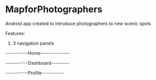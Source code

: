# MapforPhotographers
Android app created to introduce photographers to new scenic spots

Features:

1. 3 navigation panels

-----------Home--------------

-----------Dashboard---------

-----------Profile-----------


